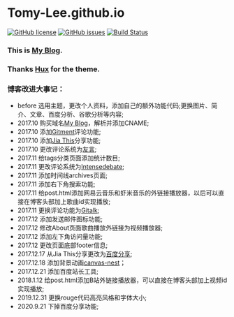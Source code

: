 # Tomy-Lee.github.io

[![GitHub license](https://img.shields.io/github/license/Tomy-Lee/Tomy-Lee.github.io)](https://github.com/Tomy-Lee/Tomy-Lee.github.io/blob/master/LICENSE) [![GitHub issues](https://img.shields.io/github/issues/Tomy-Lee/Tomy-Lee.github.io)](https://github.com/Tomy-Lee/Tomy-Lee.github.io/issues) [![Build Status](https://travis-ci.org/Tomy-Lee/Tomy-Lee.github.io.svg?branch=master)](https://travis-ci.org/Tomy-Lee/Tomy-Lee.github.io)

### This is [My Blog](http://tomylijia.com).
### Thanks [Hux](https://github.com/Huxpro) for the theme.

### 博客改进大事记：
- before 选用主题，更改个人资料，添加自己的额外功能代码;更换图片、简介、文章、百度分析、谷歌分析等内容;
- 2017.10 购买域名[My Blog](http://tomylijia.com)，解析并添加CNAME;
- 2017.10 添加[Gitment](https://github.com/imsun/gitment)评论功能;
- 2017.10 添加[Jia This](http://www.jiathis.com/)分享功能;
- 2017.10 更改评论系统为[友言](http://www.uyan.cc/);
- 2017.11 给tags分类页面添加统计数目;
- 2017.11 更改评论系统为[Intensedebate](https://intensedebate.com/);
- 2017.11 添加时间线archives页面;
- 2017.11 添加右下角搜索功能;
- 2017.11 给post.html添加网易云音乐和虾米音乐的外链接播放器，以后可以直接在博客头部加上歌曲id实现播放;
- 2017.11 更换评论功能为[Gitalk](https://github.com/gitalk/gitalk);
- 2017.12 添加发送邮件图标功能;
- 2017.12 修改About页面歌曲播放外链接为视频播放器;
- 2017.12 添加左下角访问量功能;
- 2017.12 更改页面底部footer信息;
- 2017.12.17 从Jia This分享更改为[百度分享](http://share.baidu.com/);
- 2017.12.18 添加背景动画[canvas-nest](https://github.com/hustcc/canvas-nest.js)；
- 2017.12.21 添加百度站长工具;
- 2018.1.12 给post.html添加B站外链接播放器，可以直接在博客头部加上视频id实现播放;
- 2019.12.31 更换rouge代码高亮风格和字体大小;
- 2020.9.21 下掉百度分享功能;

